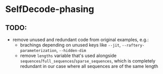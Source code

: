 # SelfDecode-phasing



## TODO:
 - remove unused and redundant code from original examples, e.g.:
    - brachings depending on unused keys like `--jit`, `--raftery-parameterization`, `--hidden-dim`
    - remove `lengths` variable that's used alongside `sequences`/`full_sequences`/`sparse_sequences`, which is completely redundant in our case where all sequences are of the same length
